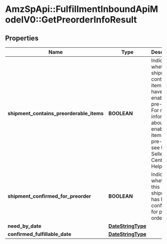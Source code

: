# AmzSpApi::FulfillmentInboundApiModelV0::GetPreorderInfoResult

## Properties
Name | Type | Description | Notes
------------ | ------------- | ------------- | -------------
**shipment_contains_preorderable_items** | **BOOLEAN** | Indicates whether the shipment contains items that have been enabled for pre-order. For more information about enabling items for pre-order, see the Seller Central Help. | [optional] 
**shipment_confirmed_for_preorder** | **BOOLEAN** | Indicates whether this shipment has been confirmed for pre-order. | [optional] 
**need_by_date** | [**DateStringType**](DateStringType.md) |  | [optional] 
**confirmed_fulfillable_date** | [**DateStringType**](DateStringType.md) |  | [optional] 

